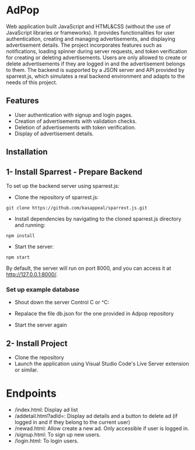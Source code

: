 # AdPop

Web application built JavaScript and HTML&CSS (without the use of JavaScript libraries or frameworks). It provides functionalities for user authentication, creating and managing advertisements, and displaying advertisement details. The project incorporates features such as notifications, loading spinner during server requests, and token verification for creating or deleting advertisements. Users are only allowed to create or delete advertisements if they are logged in and the advertisement belongs to them. The backend is supported by a JSON server and API provided by sparrest.js, which simulates a real backend environment and adapts to the needs of this project.

## Features

- User authentication with signup and login pages.
- Creation of advertisements with validation checks.
- Deletion of advertisements with token verification.
- Display of advertisement details.

## Installation

## 1- Install Sparrest - Prepare Backend

To set up the backend server using sparrest.js:

- Clone the repository of sparrest.js:

```git clone https://github.com/kasappeal/sparrest.js.git```

- Install dependencies by navigating to the cloned sparrest.js directory and running:

```npm install```

- Start the server:
 
```npm start```

By default, the server will run on port 8000, and you can access it at http://127.0.0.1:8000/.

### Set up example database

- Shout down the server Control C or ^C:

- Repalace the file db.json for the one provided in Adpop repository

- Start the server again

## 2- Install Project

- Clone the repository
- Launch the application using Visual Studio Code's Live Server extension or similar.

# Endpoints
- /index.html: Display ad list
- /addetail.html?adId=<id>: Display ad details and a button to delete ad (if logged in and if they belong to the current user)
- /newad.html: Allow create a new ad. Only accessible if user is logged in.
- /signup.html: To sign up new users.
- /login.html: To login users.